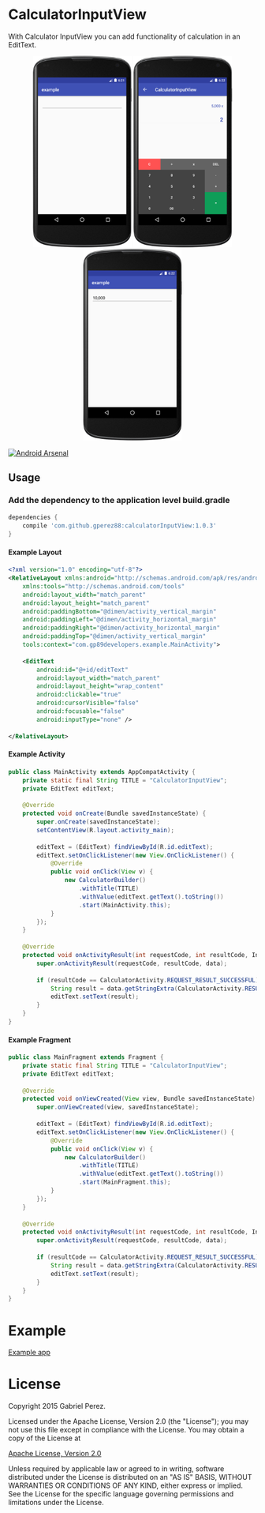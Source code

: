 # CalculatorInputView
With Calculator InputView you can add functionality of calculation in an EditText.

<p align="center">
    <img src="https://raw.githubusercontent.com/Gperez88/CalculatorInputView/master/screen/c1.png" width="200">
    <img src="https://raw.githubusercontent.com/Gperez88/CalculatorInputView/master/screen/c2.png" width="200">
    <img src="https://raw.githubusercontent.com/Gperez88/CalculatorInputView/master/screen/c3.png" width="200">
</p>

[![Android Arsenal](https://img.shields.io/badge/Android%20Arsenal-CalculatorInputView-green.svg?style=true)](https://android-arsenal.com/details/1/3059)

## Usage

### Add the dependency to the application level build.gradle
```gradle
dependencies {
    compile 'com.github.gperez88:calculatorInputView:1.0.3'
}
```

#### Example Layout 
```xml
<?xml version="1.0" encoding="utf-8"?>
<RelativeLayout xmlns:android="http://schemas.android.com/apk/res/android"
    xmlns:tools="http://schemas.android.com/tools"
    android:layout_width="match_parent"
    android:layout_height="match_parent"
    android:paddingBottom="@dimen/activity_vertical_margin"
    android:paddingLeft="@dimen/activity_horizontal_margin"
    android:paddingRight="@dimen/activity_horizontal_margin"
    android:paddingTop="@dimen/activity_vertical_margin"
    tools:context="com.gp89developers.example.MainActivity">

    <EditText
        android:id="@+id/editText"
        android:layout_width="match_parent"
        android:layout_height="wrap_content"
        android:clickable="true"
        android:cursorVisible="false"
        android:focusable="false"
        android:inputType="none" />

</RelativeLayout>
```

#### Example Activity
```java
public class MainActivity extends AppCompatActivity {
    private static final String TITLE = "CalculatorInputView";
    private EditText editText;

    @Override
    protected void onCreate(Bundle savedInstanceState) {
        super.onCreate(savedInstanceState);
        setContentView(R.layout.activity_main);

        editText = (EditText) findViewById(R.id.editText);
        editText.setOnClickListener(new View.OnClickListener() {
            @Override
            public void onClick(View v) {
                new CalculatorBuilder()
                    .withTitle(TITLE)
                    .withValue(editText.getText().toString())
                    .start(MainActivity.this);
            }
        });
    }

    @Override
    protected void onActivityResult(int requestCode, int resultCode, Intent data) {
        super.onActivityResult(requestCode, resultCode, data);

        if (resultCode == CalculatorActivity.REQUEST_RESULT_SUCCESSFUL) {
            String result = data.getStringExtra(CalculatorActivity.RESULT);
            editText.setText(result);
        }
    }
}
```
#### Example Fragment
```java
public class MainFragment extends Fragment {
    private static final String TITLE = "CalculatorInputView";
    private EditText editText;

    @Override
    protected void onViewCreated(View view, Bundle savedInstanceState) {
        super.onViewCreated(view, savedInstanceState);

        editText = (EditText) findViewById(R.id.editText);
        editText.setOnClickListener(new View.OnClickListener() {
            @Override
            public void onClick(View v) {
                new CalculatorBuilder()
                    .withTitle(TITLE)
                    .withValue(editText.getText().toString())
                    .start(MainFragment.this);
            }
        });
    }

    @Override
    protected void onActivityResult(int requestCode, int resultCode, Intent data) {
        super.onActivityResult(requestCode, resultCode, data);

        if (resultCode == CalculatorActivity.REQUEST_RESULT_SUCCESSFUL) {
            String result = data.getStringExtra(CalculatorActivity.RESULT);
            editText.setText(result);
        }
    }
}
```

# Example

[Example app](example)

# License

Copyright 2015 Gabriel Perez.

Licensed under the Apache License, Version 2.0 (the "License"); you may not use this file except in compliance with the License. You may obtain a copy of the License at

[Apache License, Version 2.0](https://github.com/Gperez88/CalculatorInputView/blob/master/LICENSE)

Unless required by applicable law or agreed to in writing, software distributed under the License is distributed on an "AS IS" BASIS, WITHOUT WARRANTIES OR CONDITIONS OF ANY KIND, either express or implied. See the License for the specific language governing permissions and limitations under the License.
